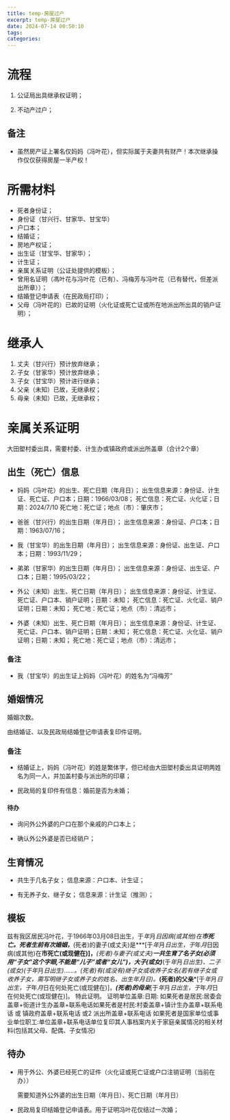 ```yaml
---
title: temp-房屋过户
excerpt: temp-房屋过户
date: 2024-07-14 00:50:10
tags:
categories:
---
```


# 流程

1. 公证局出具继承权证明；

2. 不动产过户；

## 备注

- 虽然房产证上署名仅妈妈（冯叶花），但实际属于夫妻共有财产！本次继承操作仅仅获得房屋一半产权！


# 所需材料

- 死者身份证；
- 身份证（甘兴行、甘家华、甘宝华）
- 户口本；
- 结婚证；
- 房地产权证；
- 出生证（甘宝华、甘家华）；
- 计生证；
- 亲属关系证明（公证处提供的模板）；
- 曾用名证明（馮叶花与冯叶花（已有）、冯梅芳与冯叶花（已有替代，但差派出所章））；
- 结婚登记申请表（在民政局打印）；
- 父母（冯叶花的）已故的证明（火化证或死亡证或所在地派出所出具的销户证明）；

# 继承人

1. 丈夫（甘兴行）预计放弃继承；
2. 子女（甘家华）预计放弃继承；
3. 子女（甘宝华）预计进行继承；
4. 父亲（未知）已故，无继承权；
5. 母亲（未知）已故，无继承权；

# 亲属关系证明

大田塱村委出具，需要村委、计生办或镇政府或派出所盖章（合计2个章）

## 出生（死亡）信息

- 妈妈（冯叶花）的出生、死亡日期（年月日）；
  出生信息来源：身份证、计生证、死亡证、户口本；日期：1966/03/08；
  死亡信息：死亡证、火化证；日期：2024/7/10
  死亡地：死亡证；地点（市）：肇庆市；

- 爸爸（甘兴行）的出生日期（年月日）；
  出生信息来源：身份证、户口本；日期：1963/07/16；

- 我（甘宝华）的出生日期（年月日）；
  出生信息来源：身份证、出生证、户口本；日期：1993/11/29；

- 弟弟（甘家华）的出生日期（年月日）；
  出生信息来源：身份证、出生证、户口本；日期：1995/03/22；

- 外公（未知）出生、死亡日期（年月日）；
  出生信息来源：身份证、计生证、死亡证、户口本、销户证明；日期：未知；
  死亡信息：死亡证、火化证、销户证明；日期：未知；
  死亡地：死亡证；地点（市）：清远市；

- 外婆（未知）出生、死亡日期（年月日）；
  出生信息来源：身份证、计生证、死亡证、户口本、销户证明；日期：未知；
  死亡信息：死亡证、火化证、销户证明；日期：未知；
  死亡地：死亡证；地点（市）：清远市；

### 备注

- 我（甘宝华）的出生证上妈妈（冯叶花）的姓名为“冯梅芳”

## 婚姻情况

婚姻次数。

由结婚证、以及民政局结婚登记申请表复印件证明。

### 备注

- 结婚证上，妈妈（冯叶花）的姓是繁体字，但已经由大田塱村委出具证明两姓名为同一人，并加盖村委与派出所的印章；

- 民政局的复印件有信息：婚前是否为未婚；

#### 待办

- 询问外公外婆的户口在那个亲戚的户口本上；

- 确认外公外婆是否已经销户；

## 生育情况

- 共生于几名子女；
  信息来源：户口本、计生证；

- 有无养子女、继子女；
  信息来源：计生证（推测）；

## 模板

兹有我区居民冯叶花，于1966年03月08日出生，于*年*月*日因病(或其他)在**市死亡。死者生前有次婚姻，***(死者)的妻子(或丈夫)是***[于*年*月*日出生，于*年*月*日因病(或其他)在**市死亡(或现健在)]，***(死者)与妻子(或丈夫)***一共生育了*名子女(必须用“子女”这个字眼,不能是“儿子”或者“女儿”)，大子(或女)***(于*年*月*日出生)、二子(或女)***(于*年*月*日出生)……。***(死者)有(或没有)继子女或收养子女*名(若有继子女或收养子女，需写明继子女或养子女的姓名、出生年月日)。***(死者)的父亲***[于*年*月*日出生，于*年*月*日在何处死亡(或现健在)]，***(死者)的母亲***[于*年*月*日出生，于*年*月*日在何处死亡(或现健在)]。
特此证明。
证明单位盖章:日期:
如果死者是居民:居委会盖章+街道计生办盖章+联系电话如果死者是村民:村委盖章+镇计生办盖章+联系电话
或
镇政府盖章+联系电话
或2
派出所盖章+联系电话
如果死者是国家单位或事业单位职工:单位盖章+联系电话单位复印其人事档案内关于家庭亲属情况的相关材料(包括其父母、配偶、子女情况)

## 待办

- 用于外公、外婆已经死亡的证件（火化证或死亡证或户口注销证明（当前在办））

  需要知道外公外婆的出生日期（年月日）、死亡日期（年月日）

- 民政局复印结婚登记申请表。用于证明冯叶花仅结过一次婚；